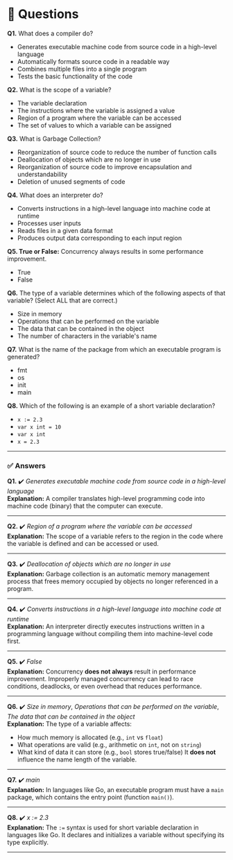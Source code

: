 # 📝 **Questions**

**Q1.** What does a compiler do?

- Generates executable machine code from source code in a high-level language
- Automatically formats source code in a readable way
- Combines multiple files into a single program
- Tests the basic functionality of the code

**Q2.** What is the scope of a variable?

- The variable declaration
- The instructions where the variable is assigned a value
- Region of a program where the variable can be accessed
- The set of values to which a variable can be assigned

**Q3.** What is Garbage Collection?

- Reorganization of source code to reduce the number of function calls
- Deallocation of objects which are no longer in use
- Reorganization of source code to improve encapsulation and understandability
- Deletion of unused segments of code

**Q4.** What does an interpreter do?

- Converts instructions in a high-level language into machine code at runtime
- Processes user inputs
- Reads files in a given data format
- Produces output data corresponding to each input region

**Q5. True or False:**  Concurrency always results in some performance improvement.

- True
- False

**Q6.** The type of a variable determines which of the following aspects of that variable? (Select ALL that are correct.)

- Size in memory
- Operations that can be performed on the variable
- The data that can be contained in the object
- The number of characters in the variable's name

**Q7.** What is the name of the package from which an executable program is generated?

- fmt
- os
- init
- main

**Q8.** Which of the following is an example of a short variable declaration?

- `x := 2.3`
- `var x int = 10`
- `var x int`
- `x = 2.3`

---

### ✅ **Answers**

**Q1.** ✔️ _Generates executable machine code from source code in a high-level language_  
**Explanation:** A compiler translates high-level programming code into machine code (binary) that the computer can execute.

---

**Q2.** ✔️ _Region of a program where the variable can be accessed_  
**Explanation:** The scope of a variable refers to the region in the code where the variable is defined and can be accessed or used.

---

**Q3.** ✔️ _Deallocation of objects which are no longer in use_  
**Explanation:** Garbage collection is an automatic memory management process that frees memory occupied by objects no longer referenced in a program.

---

**Q4.** ✔️ _Converts instructions in a high-level language into machine code at runtime_  
**Explanation:** An interpreter directly executes instructions written in a programming language without compiling them into machine-level code first.

---

**Q5.** ✔️ _False_  
**Explanation:** Concurrency **does not always** result in performance improvement. Improperly managed concurrency can lead to race conditions, deadlocks, or even overhead that reduces performance.

---

**Q6.** ✔️ _Size in memory_, _Operations that can be performed on the variable_, _The data that can be contained in the object_  
**Explanation:** The type of a variable affects:

- How much memory is allocated (e.g., `int` vs `float`)
- What operations are valid (e.g., arithmetic on `int`, not on `string`)
- What kind of data it can store (e.g., `bool` stores true/false)
  It **does not** influence the name length of the variable.

---

**Q7.** ✔️ _main_  
**Explanation:** In languages like Go, an executable program must have a `main` package, which contains the entry point (function `main()`).

---

**Q8.** ✔️ _x := 2.3_  
**Explanation:** The `:=` syntax is used for short variable declaration in languages like Go. It declares and initializes a variable without specifying its type explicitly.

---